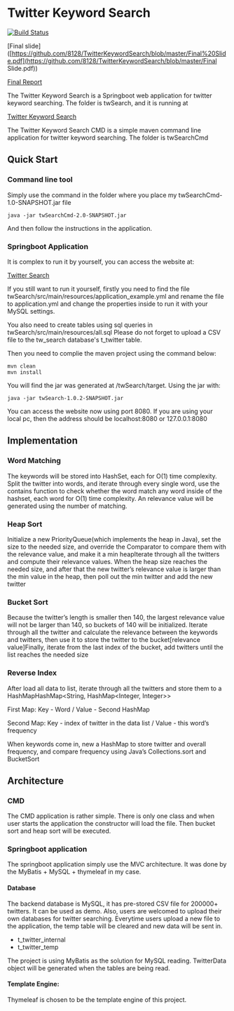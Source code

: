 # Twitter Keyword Search

[![Build Status](https://travis-ci.com/8128/TwitterKeywordSearch.svg?branch=master)](https://travis-ci.com/8128/TwitterKeywordSearch)

[Final slide]([https://github.com/8128/TwitterKeywordSearch/blob/master/Final%20Slide.pdf](https://github.com/8128/TwitterKeywordSearch/blob/master/Final Slide.pdf))

[Final Report](https://github.com/8128/TwitterKeywordSearch/blob/master/Twitter_Keyword_Search_Final_Report.pdf)

The Twitter Keyword Search is a Springboot web application for twitter keyword searching. The folder is twSearch, and it is running at

 [Twitter Keyword Search](http://www.tty8128.com)

The Twitter Keyword Search CMD is a simple maven command line application for twitter keyword searching. The folder is twSearchCmd

## Quick Start

### Command line tool

Simply use the command in the folder where you place my twSearchCmd-1.0-SNAPSHOT.jar file

```shell
java -jar twSearchCmd-2.0-SNAPSHOT.jar
```

And then follow the instructions in the application.

### Springboot Application

It is complex to run it by yourself, you can access the website at:

[Twitter Search](http://www.tty8128.com)

If you still want to run it yourself, firstly you need to find the file twSearch/src/main/resources/application_example.yml  and rename the file to application.yml and change the properties inside to run it with your MySQL settings. 

You also need to create tables using sql queries in twSearch/src/main/resources/all.sql  Please do not forget to upload a CSV file to the tw_search database's t_twitter table. 

Then you need to complie the maven project using the command below:

```shell
mvn clean
mvn install
```

You will find the jar was generated at /twSearch/target. Using the jar with:

```shell
java -jar twSearch-1.0.2-SNAPSHOT.jar
```

You can access the website now using port 8080. If you are using your local pc, then the address should be localhost:8080 or 127.0.0.1:8080

## Implementation

### Word Matching

The keywords will be stored into HashSet, each for O(1) time complexity. Split the twitter into words, and iterate through every single word, use the contains function to check whether the word match any word inside of the hashset, each word for O(1) time complexity. An relevance value will be generated using the number of matching.

### Heap Sort

Initialize a new PriorityQueue(which implements the heap in Java), set the size to the needed size, and override the Comparator to compare them with the relevance value, and make it a min heapIterate through all the twitters and compute their relevance values. When the heap size reaches the needed size, and after that the new twitter’s relevance value is larger than the min value in the heap, then poll out the min twitter and add the new twitter

### Bucket Sort

Because the twitter’s length is smaller then 140, the largest relevance value will not be larger than 140, so buckets of 140 will be initialized. Iterate through all the twitter and calculate the relevance between the keywords and twitters, then use it to store the twitter to the bucket[relevance value]Finally, iterate from the last index of the bucket, add twitters until the list reaches the needed size

### Reverse Index

After load all data to list, iterate through all the twitters and store them to a HashMapHashMap<String, HashMap<Integer, Integer>> 

First Map: Key - Word / Value - Second HashMap

Second Map: Key - index of twitter in the data list / Value - this word’s frequency

When keywords come in, new a HashMap to store twitter and overall frequency, and compare frequency using Java’s Collections.sort and BucketSort

## Architecture

### CMD

The CMD application is rather simple. There is only one class and when user starts the application the constructor will load the file. Then bucket sort and heap sort will be executed. 

### Springboot application

The springboot application simply use the MVC architecture. It was done by the MyBatis + MySQL + thymeleaf in my case.

#### Database

The backend database is MySQL, it has pre-stored CSV file for 200000+ twitters. It can be used as demo. Also, users are welcomed to upload their own databases for twitter searching. Everytime users upload a new file to the application, the temp table will be cleared and new data will be sent in.

- t_twitter_internal
- t_twitter_temp

The project is using MyBatis as the solution for MySQL reading. TwitterData object will be generated when the tables are being read.

#### Template Engine:

Thymeleaf is chosen to be the template engine of this project.
